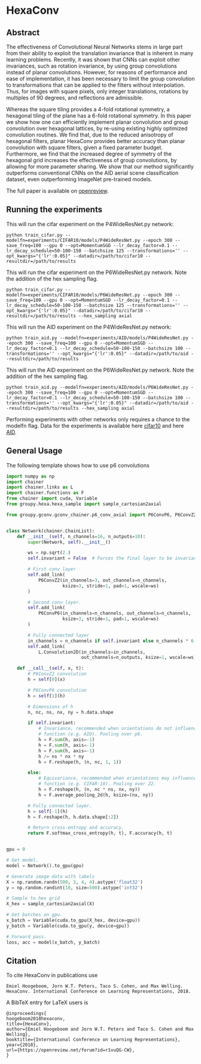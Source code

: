 # HexaConv

## Abstract
The effectiveness of Convolutional Neural Networks stems in large part from their ability to exploit the translation invariance that is inherent in many learning problems. Recently, it was shown that CNNs can exploit other invariances, such as rotation invariance, by using group convolutions instead of planar convolutions. However, for reasons of performance and ease of implementation, it has been necessary to limit the group convolution to transformations that can be applied to the filters without interpolation. Thus, for images with square pixels, only integer translations, rotations by multiples of 90 degrees, and reflections are admissible.

Whereas the square tiling provides a 4-fold rotational symmetry, a hexagonal tiling of the plane has a 6-fold rotational symmetry. In this paper we show how one can efficiently implement planar convolution and group convolution over hexagonal lattices, by re-using existing highly optimized convolution routines. We find that, due to the reduced anisotropy of hexagonal filters, planar HexaConv provides better accuracy than planar convolution with square filters, given a fixed parameter budget. Furthermore, we find that the increased degree of symmetry of the hexagonal grid increases the effectiveness of group convolutions, by allowing for more parameter sharing. We show that our method significantly outperforms conventional CNNs on the AID aerial scene classification dataset, even outperforming ImageNet pre-trained models.

The full paper is available on [openreview](https://openreview.net/forum?id=r1vuQG-CW).

## Running the experiments
This will run the cifar experiment on the P4WideResNet.py network:

    python train_cifar.py --modelfn=experiments/CIFAR10/models/P4WideResNet.py --epoch 300 --save_freq=100 --gpu 0 --opt=MomentumSGD --lr_decay_factor=0.1 --lr_decay_schedule=50-100-150 --batchsize 125 --transformations='' --opt_kwargs="{'lr':0.05}" --datadir=/path/to/cifar10 --resultdir=/path/to/results
    

This will run the cifar experiment on the P6WideResNet.py network. Note the addition of the hex sampling flag.

    python train_cifar.py --modelfn=experiments/CIFAR10/models/P6WideResNet.py --epoch 300 --save_freq=100 --gpu 0 --opt=MomentumSGD --lr_decay_factor=0.1 --lr_decay_schedule=50-100-150 --batchsize 125 --transformations='' --opt_kwargs="{'lr':0.05}" --datadir=/path/to/cifar10 --resultdir=/path/to/results --hex_sampling axial
    
This will run the AID experiment on the P4WideResNet.py network:

    python train_aid.py --modelfn=experiments/AID/models/P4WideResNet.py --epoch 300 --save_freq=100 --gpu 0 --opt=MomentumSGD --lr_decay_factor=0.1 --lr_decay_schedule=50-100-150 --batchsize 100 --transformations='' --opt_kwargs="{'lr':0.05}" --datadir=/path/to/aid --resultdir=/path/to/results
    

This will run the AID experiment on the P6WideResNet.py network. Note the addition of the hex sampling flag.

    python train_aid.py --modelfn=experiments/AID/models/P6WideResNet.py --epoch 300 --save_freq=100 --gpu 0 --opt=MomentumSGD --lr_decay_factor=0.1 --lr_decay_schedule=50-100-150 --batchsize 100 --transformations='' --opt_kwargs="{'lr':0.05}" --datadir=/path/to/aid --resultdir=/path/to/results --hex_sampling axial

Performing experiments with other networks only requires a chance to the modelfn flag. Data for the experiments is available here [cifar10](https://www.cs.toronto.edu/~kriz/cifar.html) and here [AID](http://www.lmars.whu.edu.cn/xia/AID-project.html).

## General Usage
The following template shows how to use p6 convolutions
```python
import numpy as np
import chainer
import chainer.links as L
import chainer.functions as F
from chainer import cuda, Variable
from groupy.hexa.hexa_sample import sample_cartesian2axial

from groupy.gconv.gconv_chainer.p6_conv_axial import P6ConvP6, P6ConvZ2


class Network(chainer.ChainList):
    def __init__(self, n_channels=16, n_outputs=10):
        super(Network, self).__init__()

        ws = np.sqrt(2.)
        self.invariant = False  # Forces the final layer to be invariant

        # First conv layer
        self.add_link(
            P6ConvZ2(in_channels=3, out_channels=n_channels,
                     ksize=3, stride=1, pad=1, wscale=ws)
        )

        # Second conv layer.
        self.add_link(
            P6ConvP6(in_channels=n_channels, out_channels=n_channels,
                     ksize=3, stride=1, pad=1, wscale=ws)
        )

        # Fully connected layer
        in_channels = n_channels if self.invariant else n_channels * 6
        self.add_link(
            L.Convolution2D(in_channels=in_channels,
                            out_channels=n_outputs, ksize=1, wscale=ws))

    def __call__(self, x, t):
        # P6ConvZ2 convolution
        h = self[0](x)

        # P6ConvP6 convolution
        h = self[1](h)

        # Dimensions of h
        n, nc, ns, nx, ny = h.data.shape

        if self.invariant:
            # Invariance, recommended when orientations do not influence label
            # function (e.g. AID). Pooling over p6.
            h = F.sum(h, axis=-1)
            h = F.sum(h, axis=-1)
            h = F.sum(h, axis=-1)
            h /= ns * nx * ny
            h = F.reshape(h, (n, nc, 1, 1))

        else:
            # Equivariance, recommended when orientations may influence label
            # function (e.g. CIFAR-10). Pooling over Z2.
            h = F.reshape(h, (n, nc * ns, nx, ny))
            h = F.average_pooling_2d(h, ksize=(nx, ny))

        # Fully connected layer.
        h = self[-1](h)
        h = F.reshape(h, h.data.shape[:2])

        # Return cross-entropy and accuracy.
        return F.softmax_cross_entropy(h, t), F.accuracy(h, t)


gpu = 0

# Get model.
model = Network().to_gpu(gpu)

# Generate image data with labels
X = np.random.randn(500, 3, 4, 4).astype('float32')
y = np.random.randint(10, size=500).astype('int32')

# Sample to hex grid
X_hex = sample_cartesian2axial(X)

# Get batches on gpu.
x_batch = Variable(cuda.to_gpu(X_hex, device=gpu))
y_batch = Variable(cuda.to_gpu(y, device=gpu))

# Forward pass.
loss, acc = model(x_batch, y_batch)

```

## Citation
To cite HexaConv in publications use

    Emiel Hoogeboom, Jorn W.T. Peters, Taco S. Cohen, and Max Welling. HexaConv. International Conference on Learning Representations, 2018.

A BibTeX entry for LaTeX users is

```
@inproceedings{
hoogeboom2018hexaconv,
title={HexaConv},
author={Emiel Hoogeboom and Jorn W.T. Peters and Taco S. Cohen and Max Welling},
booktitle={International Conference on Learning Representations},
year={2018},
url={https://openreview.net/forum?id=r1vuQG-CW},
}
```
